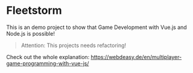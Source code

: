# Fleetstorm

This is an demo project to show that Game Development with Vue.js and Node.js is possible!

> Attention: This projects needs refactoring!

Check out the whole explanation: https://webdeasy.de/en/multiplayer-game-programming-with-vue-js/
